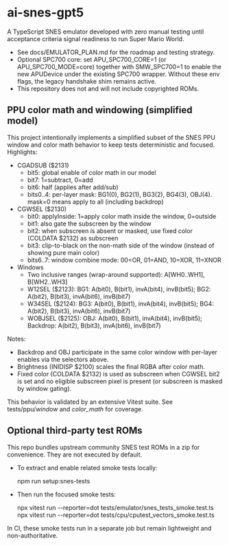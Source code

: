 # ai-snes-gpt5

A TypeScript SNES emulator developed with zero manual testing until acceptance criteria signal readiness to run Super Mario World.

- See docs/EMULATOR_PLAN.md for the roadmap and testing strategy.
- Optional SPC700 core: set APU_SPC700_CORE=1 (or APU_SPC700_MODE=core) together with SMW_SPC700=1 to enable the new APUDevice under the existing SPC700 wrapper. Without these env flags, the legacy handshake shim remains active.
- This repository does not and will not include copyrighted ROMs.

## PPU color math and windowing (simplified model)

This project intentionally implements a simplified subset of the SNES PPU window and color math behavior to keep tests deterministic and focused. Highlights:

- CGADSUB ($2131)
  - bit5: global enable of color math in our model
  - bit7: 1=subtract, 0=add
  - bit6: half (applies after add/sub)
  - bits0..4: per-layer mask: BG1(0), BG2(1), BG3(2), BG4(3), OBJ(4). mask=0 means apply to all (including backdrop)
- CGWSEL ($2130)
  - bit0: applyInside: 1=apply color math inside the window, 0=outside
  - bit1: also gate the subscreen by the window
  - bit2: when subscreen is absent or masked, use fixed color (COLDATA $2132) as subscreen
  - bit3: clip-to-black on the non-math side of the window (instead of showing pure main color)
  - bits6..7: window combine mode: 00=OR, 01=AND, 10=XOR, 11=XNOR
- Windows
  - Two inclusive ranges (wrap-around supported): A[WH0..WH1], B[WH2..WH3]
  - W12SEL ($2123): BG1: A(bit0), B(bit1), invA(bit4), invB(bit5); BG2: A(bit2), B(bit3), invA(bit6), invB(bit7)
  - W34SEL ($2124): BG3: A(bit0), B(bit1), invA(bit4), invB(bit5); BG4: A(bit2), B(bit3), invA(bit6), invB(bit7)
  - WOBJSEL ($2125): OBJ: A(bit0), B(bit1), invA(bit4), invB(bit5); Backdrop: A(bit2), B(bit3), invA(bit6), invB(bit7)

Notes:
- Backdrop and OBJ participate in the same color window with per-layer enables via the selectors above.
- Brightness (INIDISP $2100) scales the final RGBA after color math.
- Fixed color (COLDATA $2132) is used as subscreen when CGWSEL bit2 is set and no eligible subscreen pixel is present (or subscreen is masked by window gating).

This behavior is validated by an extensive Vitest suite. See tests/ppu/*window* and *color_math* for coverage.

## Optional third-party test ROMs

This repo bundles upstream community SNES test ROMs in a zip for convenience. They are not executed by default.

- To extract and enable related smoke tests locally:

  npm run setup:snes-tests

- Then run the focused smoke tests:

  npx vitest run --reporter=dot tests/emulator/snes_tests_smoke.test.ts
  npx vitest run --reporter=dot tests/cpu/cputest_vectors_smoke.test.ts

In CI, these smoke tests run in a separate job but remain lightweight and non-authoritative.

